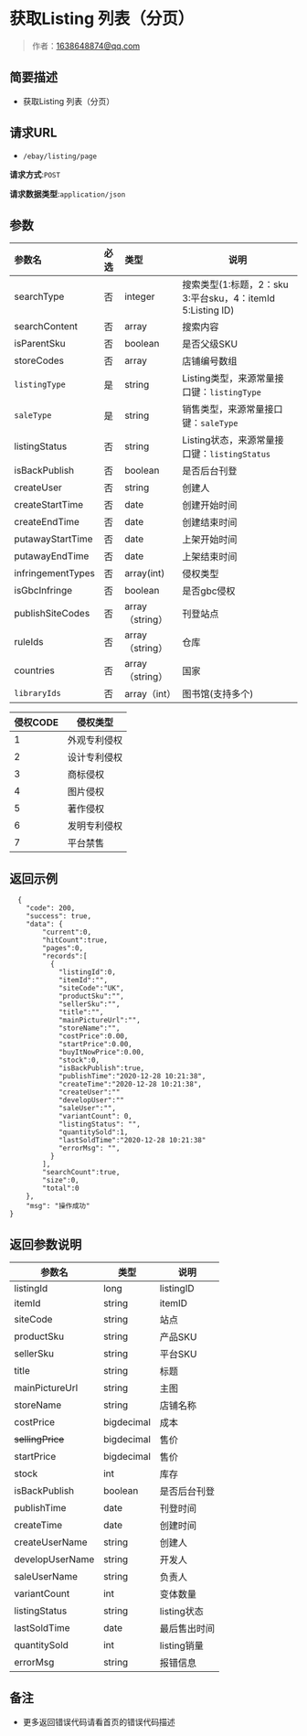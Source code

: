 # 获取Listing 列表（分页）

> 作者：1638648874@qq.com

## 简要描述

- 获取Listing 列表（分页）

## 请求URL
- ` /ebay/listing/page `


**请求方式**:`POST`


**请求数据类型**:`application/json`

## 参数

|参数名|必选|类型|说明|
|:----    |:---|:----- |-----   |
|searchType |否  |integer |搜索类型(1:标题，2：sku 3:平台sku，4：itemId 5:Listing ID)   |
|searchContent |否  |array |搜索内容   |
|isParentSku |否  |boolean |是否父级SKU   |
|storeCodes |否  |array |店铺编号数组   |
|`listingType` |是  |string |Listing类型，来源常量接口键：`listingType`   |
|`saleType` |是  |string |销售类型，来源常量接口键：`saleType`   |
|listingStatus |否  |string |Listing状态，来源常量接口键：`listingStatus`   |
|isBackPublish |否  |boolean |是否后台刊登   |
|createUser |否  |string |创建人   |
|createStartTime |否  |date |创建开始时间   |
|createEndTime |否  |date |创建结束时间   |
|putawayStartTime |否  |date |上架开始时间   |
|putawayEndTime |否  |date |上架结束时间   |
|infringementTypes |否  |array(int) |侵权类型   |
|isGbcInfringe |否  |boolean |是否gbc侵权   |
|publishSiteCodes |否  |array（string） |刊登站点   |
|ruleIds |否  |array（string） |仓库   |
|countries |否  |array（string） |国家   |
|`libraryIds` |否  |array（int） |图书馆(支持多个)   |

|  侵权CODE | 侵权类型  |
| ------------ | ------------ |
| 1  | 外观专利侵权  |
| 2  |  设计专利侵权 |
|  3 | 商标侵权  |
| 4  | 图片侵权  |
|  5 |  著作侵权 |
|  6 | 发明专利侵权  |
|  7 |  平台禁售 |


## 返回示例

``` 
  {
    "code": 200,
    "success": true,
    "data": {
        "current":0,
		"hitCount":true,
		"pages":0,
		"records":[
		  {
			"listingId":0,
			"itemId":"",
			"siteCode":"UK",
			"productSku":"",
			"sellerSku":"",
			"title":"",
			"mainPictureUrl":"",
			"storeName":"",
			"costPrice":0.00,
			"startPrice":0.00,
			"buyItNowPrice":0.00,
			"stock":0,
			"isBackPublish":true,
			"publishTime":"2020-12-28 10:21:38",
			"createTime":"2020-12-28 10:21:38",
			"createUser":""
			"developUser":""
			"saleUser":"",
			"variantCount": 0,
			"listingStatus": "",
			"quantitySold":1,
			"lastSoldTime":"2020-12-28 10:21:38"
			"errorMsg": "",
		  }
		],
		"searchCount":true,
		"size":0,
		"total":0
    },
    "msg": "操作成功"
}
```

## 返回参数说明

|参数名|类型|说明|
|-----|-----|-----|
|listingId |long   |listingID |
|itemId |string   |itemID |
|siteCode |string   |站点 |
|productSku |string   |产品SKU |
|sellerSku |string   |平台SKU |
|title |string   |标题 |
|mainPictureUrl |string   |主图 |
|storeName |string   |店铺名称 |
|costPrice |bigdecimal   |成本 |
|~~sellingPrice~~ |bigdecimal   |售价 |
|startPrice |bigdecimal   |售价 |
|stock |int   |库存 |
|isBackPublish |boolean   |是否后台刊登 |
|publishTime |date   |刊登时间 |
|createTime |date   |创建时间 |
|createUserName |string   |创建人 |
|developUserName |string   |开发人 |
|saleUserName |string   |负责人 |
|variantCount |int   |变体数量 |
|listingStatus |string   |listing状态 |
|lastSoldTime |date   |最后售出时间 |
|quantitySold |int   |listing销量 |
|errorMsg |string   |报错信息 |

## 备注

- 更多返回错误代码请看首页的错误代码描述